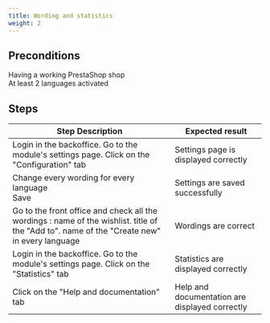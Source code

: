 ```yaml
---
title: Wording and statistics
weight: 2
---
```


## Preconditions

Having a working PrestaShop shop\
At least 2 languages activated
## Steps
| Step Description | Expected result |
| ----- | ----- |
| Login in the backoffice. Go to the module's settings page. Click on the "Configuration" tab | Settings page is displayed correctly |
| Change every wording for every language<br>Save | Settings are saved successfully |
| Go to the front office and check all the wordings : name of the wishlist. title of the "Add to". name of the "Create new" in every language | Wordings are correct |
| Login in the backoffice. Go to the module's settings page. Click on the "Statistics" tab | Statistics are displayed correctly |
| Click on the "Help and documentation" tab | Help and documentation are displayed correctly |
